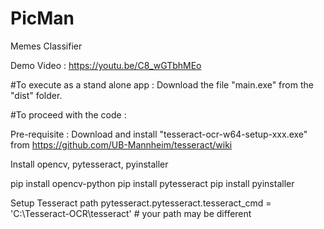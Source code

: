 # PicMan
Memes Classifier

Demo Video : https://youtu.be/C8_wGTbhMEo

#To execute as a stand alone app : 
Download the file "main.exe" from the "dist" folder.

#To proceed with the code :

Pre-requisite : 
Download and install "tesseract-ocr-w64-setup-xxx.exe" from https://github.com/UB-Mannheim/tesseract/wiki

Install opencv, pytesseract, pyinstaller

pip install opencv-python
pip install pytesseract
pip install pyinstaller

Setup Tesseract path
pytesseract.pytesseract.tesseract_cmd = 'C:\\Tesseract-OCR\\tesseract'  # your path may be different
